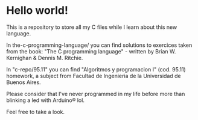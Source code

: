# Hello world!

This is a repository to store all my C files while I learn about this new language.

In the-c-programming-language/ you can find solutions to exercices taken from the book:
"The C programming language" - written by Brian W. Kernighan & Dennis M. Ritchie.

In "c-repo/95.11" you can find "Algoritmos y programacion I" (cod. 95.11) homework,
a subject from Facultad de Ingenieria de la Universidad de Buenos Aires.  

Please consider that I've never programmed in my life before more than blinking
a led with Arduino® lol.

Feel free to take a look.


